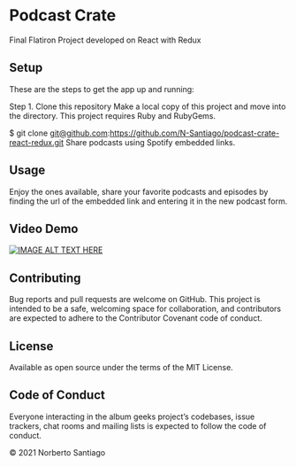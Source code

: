 # Podcast Crate
Final Flatiron Project developed on React with Redux

## Setup 

These are the steps to get the app up and running:

Step 1. Clone this repository Make a local copy of this project and move into the directory. This project requires Ruby and RubyGems.

$ git clone git@github.com:https://github.com/N-Santiago/podcast-crate-react-redux.git Share podcasts using Spotify embedded links. 

## Usage 

Enjoy the ones available, share your favorite podcasts and episodes by finding the url of the embedded link and entering it in the new podcast form. 

## Video Demo

[![IMAGE ALT TEXT HERE](https://img.youtube.com/vi/NlvK35kcFVM/0.jpg)](https://www.youtube.com/watch?v=NlvK35kcFVM)

## Contributing 

Bug reports and pull requests are welcome on GitHub. This project is intended to be a safe, welcoming space for collaboration, and contributors are expected to adhere to the Contributor Covenant code of conduct.

## License 

Available as open source under the terms of the MIT License.

## Code of Conduct 

Everyone interacting in the album geeks project’s codebases, issue trackers, chat rooms and mailing lists is expected to follow the code of conduct.

© 2021 Norberto Santiago
